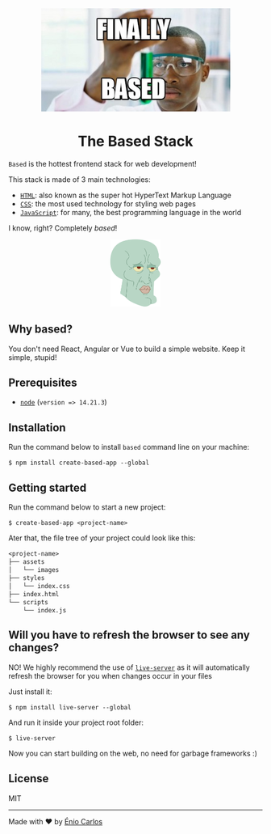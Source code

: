 <div align="center">
  <img src="./public/finally_based.jpg" />
</div>

<div align="center">
  <h1>The Based Stack</h1>
</div>

`Based` is the hottest frontend stack for web development!

This stack is made of 3 main technologies:

+ [`HTML`](https://developer.mozilla.org/en-US/docs/Web/HTML): also known as the super hot HyperText Markup Language
+ [`CSS`](https://developer.mozilla.org/en-US/docs/Web/CSS): the most used technology for styling web pages
+ [`JavaScript`](https://developer.mozilla.org/en-US/docs/Web/JavaScript): for many, the best programming language in the world

I know, right? Completely *based*!

<div align="center">
  <img src="./public/based_squidward.png" width="100" height="auto"/>
</div>

## Why based?

You don't need React, Angular or Vue to build a simple website. Keep it simple, stupid!

## Prerequisites

+ [`node`](https://nodejs.org/en/download/package-manager) (`version => 14.21.3`)

## Installation

Run the command below to install `based` command line on your machine:

```console
$ npm install create-based-app --global
```

## Getting started

Run the command below to start a new project:

```console
$ create-based-app <project-name>
```

Ater that, the file tree of your project could look like this:

```
<project-name>
├── assets
│   └── images
├── styles
│   └── index.css
├── index.html
└── scripts
    └── index.js
```
## Will you have to refresh the browser to see any changes?

NO! We highly recommend the use of [`live-server`](https://www.npmjs.com/package/live-server) as it will automatically refresh the browser for you when changes occur in your files

Just install it:

```console
$ npm install live-server --global
```
And run it inside your project root folder:

```console
$ live-server
```

Now you can start building on the web, no need for garbage frameworks :)

## License

MIT

---

Made with :heart: by [Énio Carlos](https://github.com/eniodev)